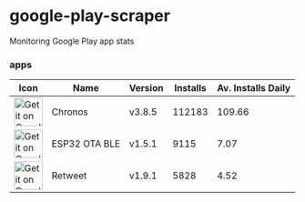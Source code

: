 
# google-play-scraper
 Monitoring Google Play app stats

### apps
| Icon | Name | Version | Installs | Av. Installs Daily | 
| -- | -- | -- | -- | -- | 
| <a href='https://play.google.com/store/apps/details?id=com.fbiego.chronos'><img alt='Get it on Google Play' height="50px" src='https://play-lh.googleusercontent.com/S7PNiRZFHA1dCFLiKfcc6vpAftizsik_KGgQgme7F1SHE18ch7RCgnYleoMNLz6pvQ'/></a> |  Chronos | v3.8.5 | 112183 | 109.66 | 
| <a href='https://play.google.com/store/apps/details?id=com.fbiego.esp32.ota'><img alt='Get it on Google Play' height="50px" src='https://play-lh.googleusercontent.com/mqcD-18qK-tHdncOCU3LdeR5TXm0fBYbvmF-z8AaObcOPUrkxDW0NgVYPWhfltiSEQ'/></a> |  ESP32 OTA BLE | v1.5.1 | 9115 | 7.07 | 
| <a href='https://play.google.com/store/apps/details?id=com.fbiego.tweet'><img alt='Get it on Google Play' height="50px" src='https://play-lh.googleusercontent.com/ppECgCvsLFHKhKRkIzW2GpNC4CVeT2jTGHHQJWs2e9YXy8lobRhuQYKHKJlKLgqkHU02'/></a> |  Retweet | v1.9.1 | 5828 | 4.52 | 
